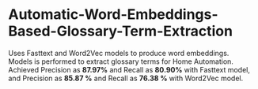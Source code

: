 # Automatic-Word-Embeddings-Based-Glossary-Term-Extraction

Uses Fasttext and Word2Vec models to produce word embeddings.   
Models is performed to extract glossary terms for Home Automation.   
Achieved Precision as **87.97%** and Recall as **80.90%** with Fasttext model, and Precision as **85.87 %** and Recall as **76.38 %** with Word2Vec model.
